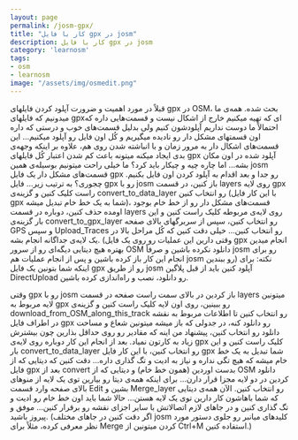 ```yaml
---
layout: page
permalink: /josm-gpx/
title: "کار با فایل gpx در josm"
description: کار با فایل gpx در josm 
category: 'learnosm'
tags:
- osm
- learnosm
image: "/assets/img/osmedit.png"
---
```




قبلاً در مورد اهمیت و ضرورت آپلود کردن فایلهای gpx در OSM، بحث شده. 
همه‌ی ما میدونیم که فایلهای gpxای که تهیه میکنیم خارج از اشکال نیست و قسمت‌هایی داره که احتمالاً ما دوست نداریم آپلودشون کنیم ولی بدلیل قسمت‌های خوب و درستی که داره اون قسمتهای مشکل دار رو نادیده میگیریم و کُل اون فایل رو آپلود میکنیم...
این قسمت‌های اشکال دار به مرور زمان و با انباشته شدن روی هم، علاوه بر اینکه وجهه‌ی بدی ایجاد میکنه میتونه باعث کم شدن اعتبار کُل فایلهای gpx آپلود شده در اون مکان بشه...
اما چاره چیه و چیکار باید کرد؟ ما خیلی راحت میتونیم بوسیله‌ی همین josm قسمت‌های مشکل دار یک فایل gpx رو جدا و بعد اقدام به آپلود کردن اون فایل بکنیم.
چجوری؟ به ترتیب زیر...
فایل gpx رو با josm باز کنین، در قسمت layers روی لایه gpx راست کلیک کنین و گزینه‌ی convert_to_data_layer رو انتخاب کنین (با این کار فایل gpx شما به یک خط خام تبدیل میشه)، قسمت‌های مشکل دار رو از خط خام بوجود اومده حذف کنین، دوباره در قسمت layers روی لایه‌ی مربوطه کلیک راست کنین و این بار گزینه‌ی convert_to_gpx_layer رو انتخاب کنین، سپس از سربرگهای بالای صفحه GPS و سپس Upload_Traces رو انتخاب کنین...
خیلی دقت کنین که کُل مراحل بالا در یک لایه‌ی جداگانه انجام بشه. (وقتی دارین این عملیات رو روی یک فایل gpx انجام میدین بهتره هیچ دیتایی دیگه‌ای رو از سرور OSM دانلود نکرده باشین و صرفاً josm رو برای انجام این کار باز کرده باشین و پس از انجام عملیات هم josm رو ببندین) 
نکته: برای اینکه شما بتونین یک فایل gpx رو از طریق josm آپلود کنین باید از قبل پلاگین DirectUpload رو دانلود، نصب و راه‌اندازی کرده باشین.




وقتی gpx رو با josm باز کردین در بالای سمت راست صفحه در قسمت layers میتونین لایه مربوط به gpx رو ببینین، روی اون لایه کلیک راست کنین و گزینه‌ی download_from_OSM_along_this_track رو انتخاب کنین تا اطلاعات مربوط به نقشه در اطراف فایل gpx رو دانلود کنه، در جدولی که باز میشه میتونین شعاع و مساحت دانلود رو انتخاب کنین، پیشنهاد من اینه که مقادیر رو روی حداقل بذارین چون بیشترش زیاد به کارتون نمیاد. بعد از انجام این کار دوباره روی لایه‌ی gpx کلیک راست کنین و این بار convert_to_data_layer رو انتخاب کنین، با این کار فایل gpx شما تبدیل به یک خط خام میشه که هیچ تگی نداره و نیاز به ادیت و تگ گذاری داره...
دقت کنین که دیتایی که از فایل gpx بعد از convert بدست اوردین (همون خط خام) و دیتایی که از OSM دانلود کردین در دو لایه مجزا قرار دارن... برای اینکه همه‌ی دیتا رو بیارین توی یک لایه از منوهای بالای صفحه وارد قسمت Edit بشین و Merge_layer رو انتخاب کنین. الآن همه‌ی دیتایی که شما باهاشون کار دارین توی یک لایه هستن... حالا شما باید اون خط خام رو ادیت و تگ گذاری کنین و در جاهای لازم اتصالاتش با سایر اجزای نقشه رو برقرار کنین...
موفق و پیروز باشید.
(اگر دقت کنین در جاهای مختلف josm کلیدهای میانبر رو جلوی دستور مورد نظر معرفی کرده، مثلاً برای Merge کردن میتونین از Ctrl+M استفاده کنین.)


